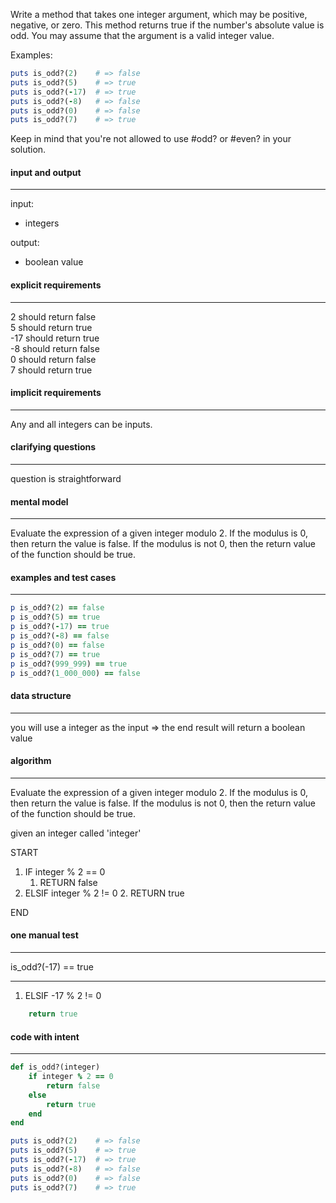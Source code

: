 Write a method that takes one integer argument, which may be positive, negative, or zero. This method returns true if the number's absolute value is odd. You may assume that the argument is a valid integer value.

Examples:
``` ruby
puts is_odd?(2)    # => false
puts is_odd?(5)    # => true
puts is_odd?(-17)  # => true
puts is_odd?(-8)   # => false
puts is_odd?(0)    # => false
puts is_odd?(7)    # => true
```

Keep in mind that you're not allowed to use #odd? or #even? in your solution.

#### input and output
---

input:
* integers

output:
* boolean value

#### explicit requirements
---

2 should return false\
5 should return true\
-17 should return true\
-8 should return false\
0 should return false\
7 should return true

#### implicit requirements
---

Any and all integers can be inputs.

#### clarifying questions
---

question is straightforward

#### mental model
---

Evaluate the expression of a given integer modulo 2. If the modulus is 0, then return the value is false. If the modulus is not 0, then the return value of the function should be true.

#### examples and test cases
---

``` ruby
p is_odd?(2) == false
p is_odd?(5) == true
p is_odd?(-17) == true
p is_odd?(-8) == false
p is_odd?(0) == false
p is_odd?(7) == true
p is_odd?(999_999) == true
p is_odd?(1_000_000) == false
```

#### data structure
---

you will use a integer as the input => the end result will return a boolean value

#### algorithm
---

Evaluate the expression of a given integer modulo 2. If the modulus is 0, then return the value is false. If the modulus is not 0, then the return value of the function should be true.

given an integer called 'integer'

START

1. IF integer % 2 == 0
	1. RETURN false
2. ELSIF integer % 2 != 0
	2. RETURN true

END

#### one manual test
---
is_odd?(-17) == true

---

1. ELSIF -17 % 2 != 0


``` ruby
	return true
```

#### code with intent
---

``` ruby
def is_odd?(integer)
	if integer % 2 == 0
    	return false
    else
    	return true
    end
end

puts is_odd?(2)    # => false
puts is_odd?(5)    # => true
puts is_odd?(-17)  # => true
puts is_odd?(-8)   # => false
puts is_odd?(0)    # => false
puts is_odd?(7)    # => true


```